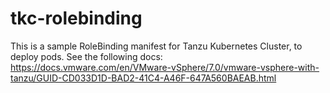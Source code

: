 # tkc-rolebinding
This is a sample RoleBinding manifest for Tanzu Kubernetes Cluster, to deploy pods. See the following docs:
https://docs.vmware.com/en/VMware-vSphere/7.0/vmware-vsphere-with-tanzu/GUID-CD033D1D-BAD2-41C4-A46F-647A560BAEAB.html
